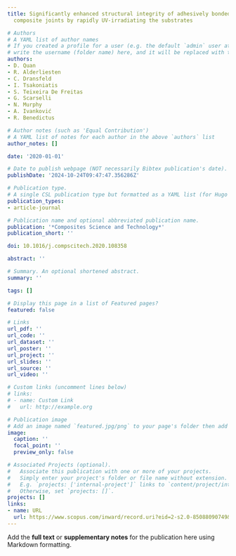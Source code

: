 ```yaml
---
title: Significantly enhanced structural integrity of adhesively bonded PPS and PEEK
  composite joints by rapidly UV-irradiating the substrates

# Authors
# A YAML list of author names
# If you created a profile for a user (e.g. the default `admin` user at `content/authors/admin/`), 
# write the username (folder name) here, and it will be replaced with their full name and linked to their profile.
authors:
- D. Quan
- R. Alderliesten
- C. Dransfeld
- I. Tsakoniatis
- S. Teixeira De Freitas
- G. Scarselli
- N. Murphy
- A. Ivanković
- R. Benedictus

# Author notes (such as 'Equal Contribution')
# A YAML list of notes for each author in the above `authors` list
author_notes: []

date: '2020-01-01'

# Date to publish webpage (NOT necessarily Bibtex publication's date).
publishDate: '2024-10-24T09:47:47.356286Z'

# Publication type.
# A single CSL publication type but formatted as a YAML list (for Hugo requirements).
publication_types:
- article-journal

# Publication name and optional abbreviated publication name.
publication: '*Composites Science and Technology*'
publication_short: ''

doi: 10.1016/j.compscitech.2020.108358

abstract: ''

# Summary. An optional shortened abstract.
summary: ''

tags: []

# Display this page in a list of Featured pages?
featured: false

# Links
url_pdf: ''
url_code: ''
url_dataset: ''
url_poster: ''
url_project: ''
url_slides: ''
url_source: ''
url_video: ''

# Custom links (uncomment lines below)
# links:
# - name: Custom Link
#   url: http://example.org

# Publication image
# Add an image named `featured.jpg/png` to your page's folder then add a caption below.
image:
  caption: ''
  focal_point: ''
  preview_only: false

# Associated Projects (optional).
#   Associate this publication with one or more of your projects.
#   Simply enter your project's folder or file name without extension.
#   E.g. `projects: ['internal-project']` links to `content/project/internal-project/index.md`.
#   Otherwise, set `projects: []`.
projects: []
links:
- name: URL
  url: https://www.scopus.com/inward/record.uri?eid=2-s2.0-85088090749&doi=10.1016%2fj.compscitech.2020.108358&partnerID=40&md5=a615566351c672a0da4822510bd7a99f
---
```


Add the **full text** or **supplementary notes** for the publication here using Markdown formatting.
